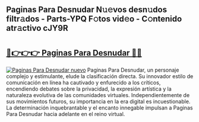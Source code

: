 ## Paginas Para Desnudar N𝚞𝚎vos desn𝚞dos filtr𝚊dos - Parts-YPQ F𝚘tos vid𝚎o - C𝚘ntenido atr𝚊ctivo cJY9R

# <h2><a href="http://mb8ni9m.tromn.icu/?c=Paginas+Para+Desnudar">🔗👉👉👉 Paginas Para Desnudar 🔗🔗</a></h2>

[![Paginas Para Desnudar nuevo](https://i.imgur.com/pEAQMta.gif)](http://mb8ni9m.tromn.icu/?c=Paginas+Para+Desnudar)
Paginas Para Desnudar, un personaje complejo y estimulante, elude la clasificación directa. Su innovador estilo de comunicación en línea ha cautivado y enfurecido a los críticos, encendiendo debates sobre la privacidad, la expresión artística y la naturaleza evolutiva de las comunidades virtuales. Independientemente de sus movimientos futuros, su importancia en la era digital es incuestionable. La determinación inquebrantable y el encanto innegable impulsan a Paginas Para Desnudar hacia adelante en el reino virtual.
